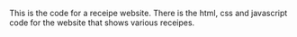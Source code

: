 This is the code for a receipe website. There is the html, css and javascript code for the website that shows various receipes.
